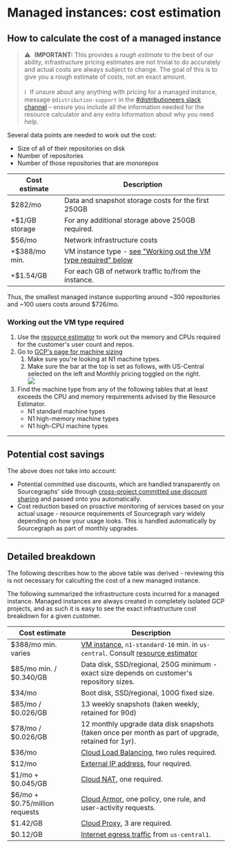 # Managed instances: cost estimation

## How to calculate the cost of a managed instance

> ⚠️ **IMPORTANT:** This provides a _rough estimate_ to the best of our ability, infrastructure pricing estimates are not trivial to do accurately and actual costs are always subject to change. The goal of this is to give you a rough estimate of costs, not an exact amount.<br><br>ℹ️ If unsure about any anything with pricing for a managed instance, message `@distribution-support` in the [#distributioneers slack channel](https://sourcegraph.slack.com/archives/CJX299FGE) – ensure you include all the information needed for the resource calculator and any extra information about why you need help.

Several data points are needed to work out the cost:
- Size of all of their repositories on disk
- Number of repositories
- Number of those repositories that are monorepos


| Cost estimate  | Description                                                                                                    |
|----------------|----------------------------------------------------------------------------------------------------------------|
| $282/mo        | Data and snapshot storage costs for the first 250GB                                                            |
| +$1/GB storage | For any additional storage above 250GB required.                                                               |
| $56/mo         | Network infrastructure costs                                                                                   |
| +$388/mo min.  | VM instance type - [see "Working out the VM type required" below](#working-out-the-vm-type-required)           |
| +$1.54/GB      | For each GB of network traffic to/from the instance.                                                           |

Thus, the smallest managed instance supporting around ~300 repositories and ~100 users costs around $726/mo.

### Working out the VM type required

1. Use the [resource estimator](https://docs.sourcegraph.com/admin/install/resource_estimator) to work out the memory and CPUs required for the customer's user count and repos.
2. Go to [GCP's page for machine sizing](https://cloud.google.com/compute/vm-instance-pricing#n1_standard_machine_types)
    1. Make sure you're looking at N1 machine types.
    2. Make sure the bar at the top is set as follows, with US-Central selected on the left and Monthly pricing toggled on the right.<br><img src='https://storage.googleapis.com/sourcegraph-assets/docs/images/distribution/Screen%20Shot%202021-07-23%20at%2010.40.32.png'>
3. Find the machine type from any of the following tables that at least exceeds the CPU and memory requirements advised by the Resource Estimator.
    - N1 standard machine types
    - N1 high-memory machine types
    - N1 high-CPU machine types

----

## Potential cost savings

The above does not take into account:

- Potential committed use discounts, which are handled transparently on Sourcegraphs' side through [cross-project committed use discount sharing](https://cloud.google.com/compute/docs/instances/signing-up-committed-use-discounts#sharing_committed_use_discounts_across_projects) and passed onto you automatically.
- Cost reduction based on proactive monitoring of services based on your actual usage - resource requirements of Sourcegraph vary widely depending on how your usage looks. This is handled automatically by Sourcegraph as part of monthly upgrades.

----

## Detailed breakdown

The following describes how to the above table was derived - reviewing this is not necessary for calculting the cost of a new managed instance.

The following summarized the infrastructure costs incurred for a managed instance. Managed instances are always created in completely isolated GCP projects, and as such it is easy to see the exact infrastructure cost breakdown for a given customer.

| Cost estimate                  | Description                                                                                                                  |
|--------------------------------|------------------------------------------------------------------------------------------------------------------------------|
| $388/mo min. varies         | [VM instance](https://cloud.google.com/compute/vm-instance-pricing#n1_standard_machine_types), `n1-standard-16` min. in `us-central`. Consult [resource estimator](https://docs.sourcegraph.com/admin/install/resource_estimator) |
| $85/mo min. / $0.340/GB        | Data disk, SSD/regional, 250G minimum - exact size depends on customer's repository sizes.                                   |
| $34/mo                         | Boot disk, SSD/regional, 100G fixed size.                                                                                    |
| $85/mo / $0.026/GB             | 13 weekly snapshots (taken weekly, retained for 90d)                                                                         |       
| $78/mo / $0.026/GB             | 12 monthly upgrade data disk snapshots (taken once per month as part of upgrade, retained for 1yr).                          |
| $36/mo                         | [Cloud Load Balancing](https://cloud.google.com/vpc/network-pricing#lb), two rules required.                                 |
| $12/mo                         | [External IP address](https://cloud.google.com/vpc/network-pricing#ipaddress), four required.                                |
| $1/mo + $0.045/GB              | [Cloud NAT](https://cloud.google.com/vpc/network-pricing#nat-pricing), one required.                                         |
| $6/mo + $0.75/million requests | [Cloud Armor](https://cloud.google.com/vpc/network-pricing#armor-pricing), one policy, one rule, and user-activity requests. |
| $1.42/GB                       | [Cloud Proxy](https://cloud.google.com/vpc/network-pricing#proxy-instance-charge), 3 are required.                           |
| $0.12/GB                       | [Internet egress traffic](https://cloud.google.com/vpc/network-pricing#internet_egress) from `us-central1`.                  |
